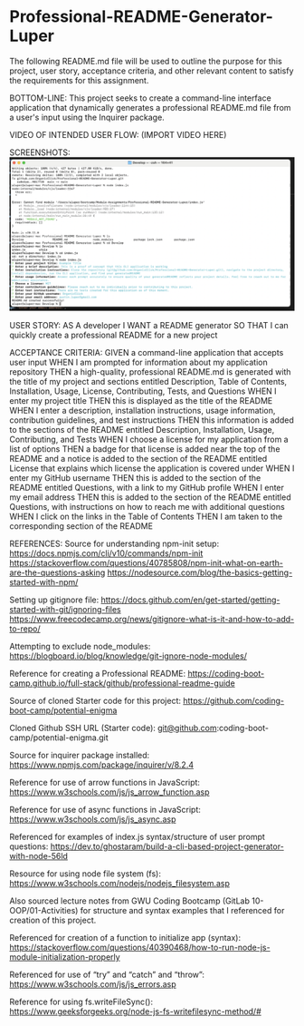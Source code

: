 # Professional-README-Generator-Luper

The following README.md file will be used to outline the purpose for this project, user story, acceptance criteria,
and other relevant content to satisfy the requirements for this assignment.

BOTTOM-LINE: This project seeks to create a command-line interface application that dynamically generates a professional
README.md file from a user's input using the Inquirer package.

VIDEO OF INTENDED USER FLOW:
(IMPORT VIDEO HERE)

SCREENSHOTS:
![(SCREENSHOTS OF PROJECT IN-ACTION)](Develop/assets/img/Professional_README_CLI_App_Terminal.png)

USER STORY:
AS A developer
I WANT a README generator
SO THAT I can quickly create a professional README for a new project

ACCEPTANCE CRITERIA:
GIVEN a command-line application that accepts user input
WHEN I am prompted for information about my application repository
THEN a high-quality, professional README.md is generated with the title of my project and sections entitled Description, Table of Contents, Installation, Usage, License, Contributing, Tests, and Questions
WHEN I enter my project title
THEN this is displayed as the title of the README
WHEN I enter a description, installation instructions, usage information, contribution guidelines, and test instructions
THEN this information is added to the sections of the README entitled Description, Installation, Usage, Contributing, and Tests
WHEN I choose a license for my application from a list of options
THEN a badge for that license is added near the top of the README and a notice is added to the section of the README entitled License that explains which license the application is covered under
WHEN I enter my GitHub username
THEN this is added to the section of the README entitled Questions, with a link to my GitHub profile
WHEN I enter my email address
THEN this is added to the section of the README entitled Questions, with instructions on how to reach me with additional questions
WHEN I click on the links in the Table of Contents
THEN I am taken to the corresponding section of the README

REFERENCES:
Source for understanding npm-init setup:
	https://docs.npmjs.com/cli/v10/commands/npm-init
	https://stackoverflow.com/questions/40785808/npm-init-what-on-earth-are-the-questions-asking
	https://nodesource.com/blog/the-basics-getting-started-with-npm/

Setting up gitignore file:
	https://docs.github.com/en/get-started/getting-started-with-git/ignoring-files
	https://www.freecodecamp.org/news/gitignore-what-is-it-and-how-to-add-to-repo/

Attempting to exclude node_modules:
	https://blogboard.io/blog/knowledge/git-ignore-node-modules/

Reference for creating a Professional README:
	https://coding-boot-camp.github.io/full-stack/github/professional-readme-guide

Source of cloned Starter code for this project:
	https://github.com/coding-boot-camp/potential-enigma

Cloned Github SSH URL (Starter code):
	git@github.com:coding-boot-camp/potential-enigma.git

Source for inquirer package installed:
	https://www.npmjs.com/package/inquirer/v/8.2.4

Reference for use of arrow functions in JavaScript:
	https://www.w3schools.com/js/js_arrow_function.asp

Reference for use of async functions in JavaScript:
	https://www.w3schools.com/js/js_async.asp

Referenced for examples of index.js syntax/structure of user prompt questions:
	https://dev.to/ghostaram/build-a-cli-based-project-generator-with-node-56ld

Resource for using node file system (fs):
	https://www.w3schools.com/nodejs/nodejs_filesystem.asp

Also sourced lecture notes from GWU Coding Bootcamp (GitLab 10-OOP/01-Activities) for structure and syntax examples 
that I referenced for creation of this project.

Referenced for creation of a function to initialize app (syntax):
	https://stackoverflow.com/questions/40390468/how-to-run-node-js-module-initialization-properly

Referenced for use of “try” and “catch” and “throw”:
	https://www.w3schools.com/js/js_errors.asp

Reference for using fs.writeFileSync():
	https://www.geeksforgeeks.org/node-js-fs-writefilesync-method/#